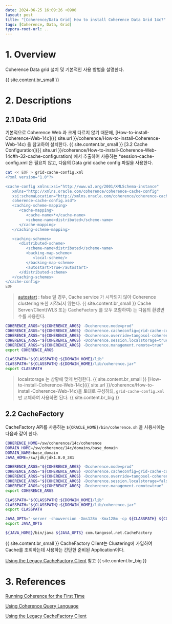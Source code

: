 ```yaml
---
date: 2024-06-25 16:09:26 +0900
layout: post
title: "[Coherence/Data Grid] How to install Coherence Data Grid 14c?"
tags: [Coherence, Data, Grid]
typora-root-url: ..
---
```


# 1. Overview
Coherence Data grid 설치 및 기본적인 사용 방법을 설명한다.

{{ site.content.br_small }}


# 2. Descriptions
## 2.1 Data Grid

기본적으로 Coherence Web 과 크게 다르지 않기 때문에, [How-to-install-Coherence-Web-14c]({{ site.url }}/coherence/How-to-install-Coherence-Web-14c) 을 참고하여 설치한다.
{{ site.content.br_small }}
[3.2 Cache Configuration]({{ site.url }}/coherence/How-to-install-Coherence-Web-14c#h-32-cache-configuration) 에서 추출하여 사용하는 *session-cache-config.xml 은 필요치 않고, 다음의 Data grid cache config 파일을 사용한다.

```sh
cat << EOF > grid-cache-config.xml
<?xml version="1.0"?>

<cache-config xmlns:xsi="http://www.w3.org/2001/XMLSchema-instance"
   xmlns="http://xmlns.oracle.com/coherence/coherence-cache-config"
   xsi:schemaLocation="http://xmlns.oracle.com/coherence/coherence-cache-config
   coherence-cache-config.xsd">
   <caching-scheme-mapping>
      <cache-mapping>
         <cache-name>*</cache-name>
         <scheme-name>distributed</scheme-name>
      </cache-mapping>
   </caching-scheme-mapping>

   <caching-schemes>
      <distributed-scheme>
         <scheme-name>distributed</scheme-name>
         <backing-map-scheme>
            <local-scheme/>
         </backing-map-scheme>
         <autostart>true</autostart>
      </distributed-scheme>
   </caching-schemes>
</cache-config>
EOF
```

> [autostart](https://docs.oracle.com/en/middleware/standalone/coherence/14.1.1.2206//develop-applications/configuring-caches.html#GUID-5035C967-54E0-480E-8B57-B0EECF241C2D) : false 일 경우, Cache service 가 시작되지 않아 Coherence clustering 또한 시작되지 않는다.
{{ site.content.br_small }}
Cache Server/Client(WLS 또는 CacheFactory 를 모두 포함하여) 는 다음의 환경변수를 사용한다.

```sh
COHERENCE_ARGS="${COHERENCE_ARGS} -Dcoherence.mode=prod"
COHERENCE_ARGS="${COHERENCE_ARGS} -Dcoherence.cacheconfig=grid-cache-config.xml"
COHERENCE_ARGS="${COHERENCE_ARGS} -Dcoherence.override=tangosol-coherence-${DOMAIN_NAME}.xml"
COHERENCE_ARGS="${COHERENCE_ARGS} -Dcoherence.session.localstorage=true"
COHERENCE_ARGS="${COHERENCE_ARGS} -Dcoherence.management.remote=true"
export COHERENCE_ARGS

CLASSPATH="${CLASSPATH}:${DOMAIN_HOME}/lib"
CLASSPATH="${CLASSPATH}:${DOMAIN_HOME}/lib/coherence.jar"
export CLASSPATH
```

> localstorage 는 상황에 맞게 변경한다.
{{ site.content.br_small }}
[How-to-install-Coherence-Web-14c]({{ site.url }}/coherence/How-to-install-Coherence-Web-14c)을 토대로 구성하되, `grid-cache-config.xml` 만 교체하여 사용하면 된다.
{{ site.content.br_big }}
## 2.2 CacheFactory

CacheFactory API를 사용하는 `${ORACLE_HOME}/bin/coherence.sh` 을 사용시에는 다음과 같이 한다.

```sh
COHERENCE_HOME=/sw/coherence/14c/coherence
DOMAIN_HOME=/sw/coherence/14c/domains/base_domain
DOMAIN_NAME=base_domain
JAVA_HOME=/sw/jdk/jdk1.8.0_381

COHERENCE_ARGS="${COHERENCE_ARGS} -Dcoherence.mode=prod"
COHERENCE_ARGS="${COHERENCE_ARGS} -Dcoherence.cacheconfig=grid-cache-config.xml"
COHERENCE_ARGS="${COHERENCE_ARGS} -Dcoherence.override=tangosol-coherence-${DOMAIN_NAME}.xml"
COHERENCE_ARGS="${COHERENCE_ARGS} -Dcoherence.session.localstorage=false"
COHERENCE_ARGS="${COHERENCE_ARGS} -Dcoherence.management.remote=true"
export COHERENCE_ARGS

CLASSPATH="${CLASSPATH}:${DOMAIN_HOME}/lib"
CLASSPATH="${CLASSPATH}:${DOMAIN_HOME}/lib/coherence.jar"
export CLASSPATH

JAVA_OPTS="-server -showversion -Xms128m -Xmx128m -cp ${CLASSPATH} ${COHERENCE_ARGS}"
export JAVA_OPTS

${JAVA_HOME}/bin/java ${JAVA_OPTS} com.tangosol.net.CacheFactory
```
{{ site.content.br_small }}
CacheFactory Client는 Clustering에 가입하여 Cache를 조회하는데 사용하는 간단한 준비된 Application이다.

[Using the Legacy CacheFactory Client](https://docs.oracle.com/en/middleware/standalone/coherence/14.1.1.2206//develop-applications/starting-and-stopping-cluster-members.html#GUID-ABB02255-7BDD-4E0E-A5B4-6A8E119BEB1F) 참고
{{ site.content.br_big }}
# 3. References

[Running Coherence for the First Time](https://docs.oracle.com/en/middleware/standalone/coherence/14.1.1.2206/install/installing-oracle-coherence-java.html#GUID-453BF180-CBC5-4932-A947-1E1F4394F6C2)

[Using Coherence Query Language](https://docs.oracle.com/en/middleware/standalone/coherence/14.1.1.0/develop-applications/using-coherence-query-language.html#GUID-C0D082B1-FA62-4899-A043-4345156E6641) 

[Using the Legacy CacheFactory Client](https://docs.oracle.com/en/middleware/standalone/coherence/14.1.1.2206//develop-applications/starting-and-stopping-cluster-members.html#GUID-ABB02255-7BDD-4E0E-A5B4-6A8E119BEB1F) 
